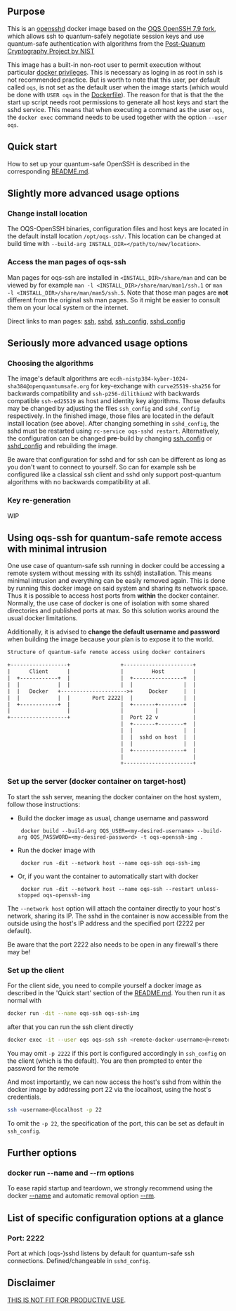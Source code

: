 ## Purpose 

This is an [opensshd](https://https.openssh.com) docker image based on the [OQS OpenSSH 7.9 fork](https://github.com/open-quantum-safe/openssh), which allows ssh to quantum-safely negotiate session keys and use quantum-safe authentication with algorithms from the [Post-Quanum Cryptography Project by NIST](https://csrc.nist.gov/projects/post-quantum-cryptography) 


This image has a built-in non-root user to permit execution without particular [docker privileges](https://docs.docker.com/engine/reference/run/#runtime-privilege-and-linux-capabilities). This is necessary as loging in as root in ssh is not recommended practice. But is worth to note that this user, per default called `oqs`, is not set as the default user when the image starts (which would be done with `USER oqs` in the [Dockerfile](Dockerfile)). The reason for that is that the the start up script needs root permissions to generate all host keys and start the sshd service. This means that when executing a command as the user `oqs`, the `docker exec` command needs to be used together with the option `--user oqs`.


## Quick start 

How to set up your quantum-safe OpenSSH is described in the corresponding [README.md](README.md).

## Slightly more advanced usage options

### Change install location

The OQS-OpenSSH binaries, configuration files and host keys are located in the default install location `/opt/oqs-ssh/`. This location can be changed at build time with `--build-arg INSTALL_DIR=</path/to/new/location>`.

### Access the man pages of oqs-ssh

Man pages for oqs-ssh are installed in `<INSTALL_DIR>/share/man` and can be viewed by for example `man -l <INSTALL_DIR>/share/man/man1/ssh.1` or `man -l <INSTALL_DIR>/share/man/man5/ssh.5`. Note that those man pages are **not** different from the original ssh man pages. So it might be easier to consult them on your local system or the internet. 

Direct links to man pages: [ssh](https://linux.die.net/man/1/ssh), [sshd](https://linux.die.net/man/8/sshd), [ssh_config](https://linux.die.net/man/5/ssh_config), [sshd_config](https://linux.die.net/man/5/sshd_config)

## Seriously more advanced usage options

### Choosing the algorithms

The image's default algorithms are `ecdh-nistp384-kyber-1024-sha384@openquantumsafe.org` for key-exchange with `curve25519-sha256` for backwards compatibility and `ssh-p256-dilithium2` with backwards compatible `ssh-ed25519` as host and identity key algorithms. Those defaults may be changed by adjusting the files `ssh_config` and `sshd_config` respectively. In the finished image, those files are located in the default install location (see above). After changing something in `sshd_config`, the sshd must be restarted using `rc-service oqs-sshd restart`. Alternatively, the configuration can be changed **pre**-build by changing [ssh_config](ssh_config) or [sshd_config](sshd_config) and rebuilding the image.

Be aware that configuration for sshd and for ssh can be different as long as you don't want to connect to yourself. So can for example ssh be configured like a classical ssh client and sshd only support post-quantum algorithms with no backwards compatibility at all.

### Key re-generation

WIP

## Using oqs-ssh for quantum-safe remote access with minimal intrusion

One use case of quantum-safe ssh running in docker could be accessing a remote system without messing with its ssh(d) installation. This means minimal intrusion and everything can be easily removed again. This is done by running this docker image on said system and sharing its network space. Thus it is possible to access host ports from **within** the docker container. Normally, the use case of docker is one of isolation with some shared directories and published ports at max. So this solution works around the usual docker limitations.

Additionally, it is advised to **change the default username and password** when building the image because your plan is to expose it to the world.

```html
Structure of quantum-safe remote access using docker containers

+------------------+                +----------------------+
|      Client      |                |         Host         |
|  +------------+  |                |  +----------------+  |
|  |            |  |                |  |                |  |
|  |   Docker   +--------------------->+     Docker     |  |
|  |            |  |       Port 2222|  |                |  |
|  +------------+  |                |  +-------+--------+  |
|                  |                |          |           |
+------------------+                |  Port 22 v           |
                                    |  +-------+--------+  |
                                    |  |                |  |
                                    |  |  sshd on host  |  |
                                    |  |                |  |
                                    |  +----------------+  |
                                    |                      |
                                    +----------------------+
```
### Set up the server (docker container on target-host)

To start the ssh server, meaning the docker container on the host system, follow those instructions:
- Build the docker image as usual, change username and password
       
       docker build --build-arg OQS_USER=<my-desired-username> --build-arg OQS_PASSWORD=<my-desired-password> -t oqs-openssh-img .
- Run the docker image with

       docker run -dit --network host --name oqs-ssh oqs-ssh-img

- Or, if you want the container to automatically start with docker

       docker run -dit --network host --name oqs-ssh --restart unless-stopped oqs-openssh-img

The `--network host` option will attach the container directly to your host's network, sharing its IP. The sshd in the container is now accessible from the outside using the host's IP address and the specified port (2222 per default).

Be aware that the port 2222 also needs to be open in any firewall's there may be!

### Set up the client

For the client side, you need to compile yourself a docker image as described in the 'Quick start' section of the [README.md](README.md). You then run it as normal with
```bash
docker run -dit --name oqs-ssh oqs-ssh-img
```
after that you can run the ssh client directly
```bash
docker exec -it --user oqs oqs-ssh ssh <remote-docker-username>@<remote-host-ip> -p 2222
```
You may omit `-p 2222` if this port is configured accordingly in `ssh_config` on the client (which is the default).
You are then prompted to enter the password for the remote

And most importantly, we can now access the host's sshd from within the docker image by addressing port 22 via the localhost, using the host's credentials.
```bash
ssh <username>@localhost -p 22
```
To omit the `-p 22`, the specification of the port, this can be set as default in `ssh_config`.

## Further options

### docker run --name and --rm options

To ease rapid startup and teardown, we strongly recommend using the docker [--name](https://docs.docker.com/engine/reference/commandline/run/#assign-name-and-allocate-pseudo-tty---name--it) and automatic removal option [--rm](https://docs.docker.com/engine/reference/commandline/run/).

## List of specific configuration options at a glance

### Port: 2222

Port at which (oqs-)sshd listens by default for quantum-safe ssh connections. Defined/changeable in `sshd_config`.

## Disclaimer

[THIS IS NOT FIT FOR PRODUCTIVE USE](https://github.com/open-quantum-safe/openssl#limitations-and-security).
